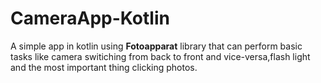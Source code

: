 # CameraApp-Kotlin

A simple app in kotlin using  **Fotoapparat** library that can perform basic tasks like camera switiching from back to front and vice-versa,flash light and the most important thing clicking photos.
